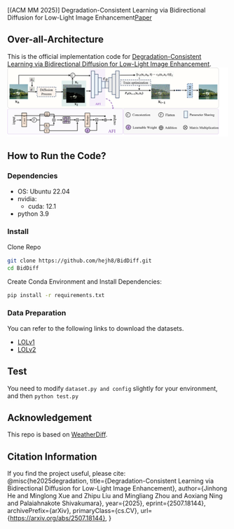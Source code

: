 [(ACM MM 2025)] Degradation-Consistent Learning via Bidirectional Diffusion for Low-Light Image Enhancement[Paper](https://arxiv.org/abs/2507.18144)

## Over-all-Architecture
This is the official implementation code for [Degradation-Consistent Learning via Bidirectional Diffusion for Low-Light Image Enhancement](https://arxiv.org/abs/2507.18144).
![Over-all-Architecture](https://github.com/hejh8/BidDiff/blob/main/Fig1.png)

## How to Run the Code?

### Dependencies

* OS: Ubuntu 22.04
* nvidia:
	- cuda: 12.1
* python 3.9

### Install

 Clone Repo
 ```bash
 git clone https://github.com/hejh8/BidDiff.git
 cd BidDiff 
 ```
Create Conda Environment and Install Dependencies:
```bash
pip install -r requirements.txt
```
### Data Preparation

You can refer to the following links to download the datasets.

- [LOLv1](https://daooshee.github.io/BMVC2018website/)
- [LOLv2](https://github.com/flyywh/CVPR-2020-Semi-Low-Light)

## Test
You need to modify ```dataset.py and config``` slightly for your environment, and then
```python test.py ```


## Acknowledgement
This repo is based on [WeatherDiff](https://github.com/IGITUGraz/WeatherDiffusion).

## Citation Information
If you find the project useful, please cite:  
@misc{he2025degradation,
      title={Degradation-Consistent Learning via Bidirectional Diffusion for Low-Light Image Enhancement}, 
      author={Jinhong He and Minglong Xue and Zhipu Liu and Mingliang Zhou and Aoxiang Ning and Palaiahnakote Shivakumara},
      year={2025},
      eprint={2507.18144},
      archivePrefix={arXiv},
      primaryClass={cs.CV},
      url={https://arxiv.org/abs/2507.18144}, 
}
```bibtex  
